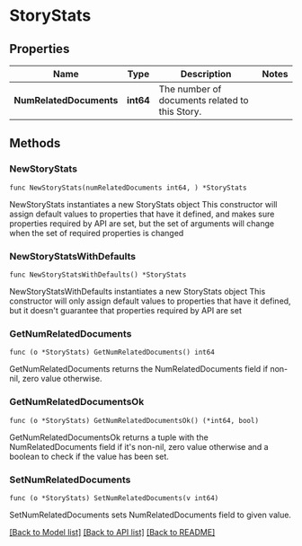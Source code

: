 # StoryStats

## Properties

Name | Type | Description | Notes
------------ | ------------- | ------------- | -------------
**NumRelatedDocuments** | **int64** | The number of documents related to this Story. | 

## Methods

### NewStoryStats

`func NewStoryStats(numRelatedDocuments int64, ) *StoryStats`

NewStoryStats instantiates a new StoryStats object
This constructor will assign default values to properties that have it defined,
and makes sure properties required by API are set, but the set of arguments
will change when the set of required properties is changed

### NewStoryStatsWithDefaults

`func NewStoryStatsWithDefaults() *StoryStats`

NewStoryStatsWithDefaults instantiates a new StoryStats object
This constructor will only assign default values to properties that have it defined,
but it doesn't guarantee that properties required by API are set

### GetNumRelatedDocuments

`func (o *StoryStats) GetNumRelatedDocuments() int64`

GetNumRelatedDocuments returns the NumRelatedDocuments field if non-nil, zero value otherwise.

### GetNumRelatedDocumentsOk

`func (o *StoryStats) GetNumRelatedDocumentsOk() (*int64, bool)`

GetNumRelatedDocumentsOk returns a tuple with the NumRelatedDocuments field if it's non-nil, zero value otherwise
and a boolean to check if the value has been set.

### SetNumRelatedDocuments

`func (o *StoryStats) SetNumRelatedDocuments(v int64)`

SetNumRelatedDocuments sets NumRelatedDocuments field to given value.



[[Back to Model list]](../README.md#documentation-for-models) [[Back to API list]](../README.md#documentation-for-api-endpoints) [[Back to README]](../README.md)


